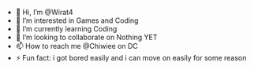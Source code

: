 - 👋 Hi, I’m @Wirat4
- 👀 I’m interested in Games and Coding
- 🌱 I’m currently learning Coding
- 💞️ I’m looking to collaborate on Nothing YET
- 📫 How to reach me @Chiwiee on DC
- ⚡ Fun fact: i got bored easily and i can move on easily for some reason

<!---
Wirat4/Wirat4 is a ✨ special ✨ repository because its `README.md` (this file) appears on your GitHub profile.
You can click the Preview link to take a look at your changes.
--->

